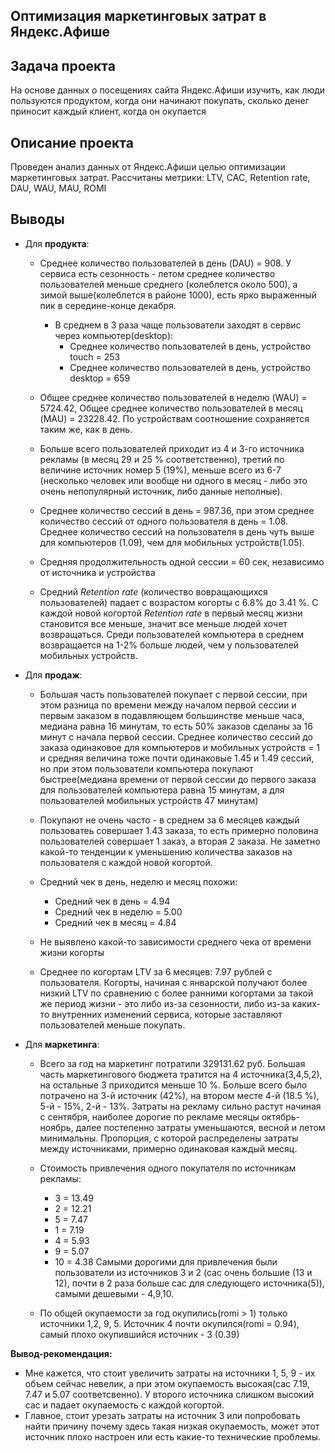 
## Оптимизация маркетинговых затрат в Яндекс.Афише
## Задача проекта
На основе данных о посещениях сайта Яндекс.Афиши изучить, как люди пользуются продуктом, когда они начинают покупать, сколько денег приносит каждый клиент, когда он окупается

## Описание проекта
Проведен анализ данных от Яндекс.Афиши целью оптимизации маркетинговых затрат. Рассчитаны метрики: LTV, CAC, Retention rate, DAU, WAU, MAU, ROMI

## Выводы
- Для **продукта**:
    - Среднее количество пользователей в день (DAU) = 908. У сервиса есть сезонность - летом среднее количество пользователей меньше среднего (колеблется около 500), а зимой выше(колеблется в районе 1000), есть ярко выраженный пик в середине-конце декабря.
        - В среднем в 3 раза чаще пользователи заходят в сервис через компьютер(desktop):
             - Среднее количество пользователей в день, устройство touch = 253
             - Среднее количество пользователей в день, устройство desktop = 659 
             
  - Общее среднее количество пользователей в неделю (WAU) = 5724.42,  Общее среднее количество пользователей в месяц (MAU) = 23228.42.  По устройствам соотношение сохраняется таким же, как в день.
  
  - Больше всего пользователей приходит из 4 и 3-го источника рекламы (в месяц 29 и 25 % соответственно), третий по величине источник номер 5 (19%), меньше всего из 6-7 (несколько человек или вообще ни одного в месяц - либо это очень непопулярный источник, либо данные неполные).
  

   - Среднее количество сессий в  день  = 987.36, при этом среднее количество сессий от одного пользователя в  день  = 1.08. Среднее количество сессий на пользователя в день чуть выше для компьютеров (1.09), чем для мобильных устройств(1.05).
   
   - Средняя продолжительность одной сессии = 60 сек, независимо от источника и устройства
    
   - Средний *Retention rate* (количество вовращающихся пользователей) падает с возрастом когорты с 6.8% до 3.41 %.  С каждой новой когортой *Retention rate* в первый месяц жизни становится все меньше, значит все меньше людей хочет возвращаться.  Среди пользователей компьютера в среднем возвращается на 1-2% больше людей, чем у пользователей мобильных устройств.

- Для **продаж**:
    * Большая часть пользователей покупает с первой сессии, при этом  разница по времени между началом первой сессии и первым заказом в подавляющем большинстве меньше часа, медиана равна 16 минутам, то есть 50% заказов сделаны за 16 минут с начала первой сессии. Среднее количество сессий до заказа одинаковое для компьютеров и мобильных устройств =  1 и средняя величина тоже почти одинаковые 1.45 и 1.49 сессий, но при этом пользователи компьютера покупают быстрее(медиана времени от первой сессии до первого заказа для пользователей компьютера равна 15 минутам, а для пользователей мобильных устройств 47 минутам)
    
    * Покупают не очень часто - в среднем за 6 месяцев каждый пользоватеь совершает 1.43 заказа, то есть примерно половина пользователей совершает 1 заказ, а вторая 2 заказа. Не заметно какой-то тенденции к уменьшению количества заказов на пользователя с каждой новой когортой.
    
    * Средний чек в день, неделю и месяц похожи:
        - Средний чек в день = 4.94
        - Средний чек в неделю = 5.00
        - Средний чек в месяц = 4.84
     * Не выявлено какой-то зависимости среднего чека от времени жизни когорты
    
    * Среднее по когортам LTV за 6 месяцев: 7.97 рублей с пользователя. Когорты, начиная с январской получают более низкий LTV по сравнению с более ранними когортами за такой же период жизни - это либо из-за сезонности, либо из-за каких-то внутренних изменений сервиса, которые заставляют пользователей меньше покупать.
   
- Для **маркетинга**:
   
     * Всего за год на маркетинг потратили 329131.62 руб.  Большая часть маркетингового бюджета тратится на 4 источника(3,4,5,2), на остальные 3 приходится меньше 10 %. Больше всего было потрачено на 3-й источник (42%), на втором месте 4-й (18.5 %), 5-й - 15%,  2-й - 13%. Затраты на рекламу сильно растут начиная с сентября, наиболее дорогие по рекламе месяцы октябрь-ноябрь, далее постепенно затраты уменьшаются, весной и летом минимальны. Пропорция, с которой распределены затраты между источниками, примерно одинаковая каждый месяц.  
     * Стоимость привлечения одного покупателя по источникам рекламы:
        - 3 = 13.49
        - 2	= 12.21
        - 5	= 7.47
        - 1	= 7.19
        - 4	= 5.93
        - 9	= 5.07
        - 10 = 4.38
        Самыми дорогими для привлечения были пользователи из источников 3 и 2 (сас очень большие (13 и 12), почти в 2 раза больше сас для следующего источника(5)), самыми дешевыми - 4,9,10.

     * По общей окупаемости за год окупились(romi > 1) только источники 1,2, 9, 5. Источник 4 почти окупился(romi = 0.94), самый плохо окупившийся источник - 3 (0.39)
        
  
**Вывод-рекомендация:**

 - Мне кажется, что стоит увеличить затраты на источники  1, 5, 9 - их объем сейчас невелик, а при этом окупаемость высокая(cac 7.19, 7.47 и 5.07 соответсвенно). У второго источника слишком высокий сас и падает окупаемость с каждой когортой. 
 - Главное, стоит урезать затраты на источник 3 или попробовать найти причину почему здесь такая низкая окупаемость, может этот источник плохо настроен или есть какие-то технические проблемы.
